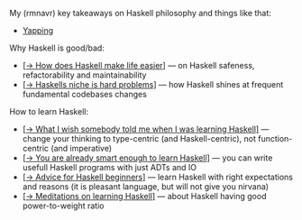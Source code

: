 My (rmnavr) key takeaways on Haskell philosophy and things like that:
* [Yapping](https://github.com/rmnavr/hs_study/blob/main/chsheet/my_yapping.md)

Why Haskell is good/bad:
* [[→ How does Haskell make life easier]](https://williamyaoh.com/posts/2019-11-30-how-does-haskell-make-life-easier.html)
  — on Haskell safeness, refactorability and maintainability
* [[→ Haskells niche is hard problems]](https://cdsmith.wordpress.com/2011/03/13/haskells-niche-hard-problems/)
  — how Haskell shines at frequent fundamental codebases changes

How to learn Haskell:
* [[→ What I wish somebody told me when I was learning Haskell]](https://www.poberezkin.com/posts/2021-04-21-what-i-wish-somebody-told-me-when-i-was-learning-Haskell.html)
  — change your thinking to type-centric (and Haskell-centric), not function-centric (and imperative)
* [[→ You are already smart enough to learn Haskell]](https://williamyaoh.com/posts/2019-10-05-you-are-already-smart-enough.html)
  — you can write usefull Haskell programs with just ADTs and IO
* [[→ Advice for Haskell beginners]](https://www.haskellforall.com/2017/10/advice-for-haskell-beginners.html)
  — learn Haskell with right expectations and reasons (it is pleasant language, but will not give you nirvana)
* [[→ Meditations on learning Haskell]](https://bitemyapp.com/blog/meditations-on-learning-haskell/)
  — about Haskell having good power-to-weight ratio


